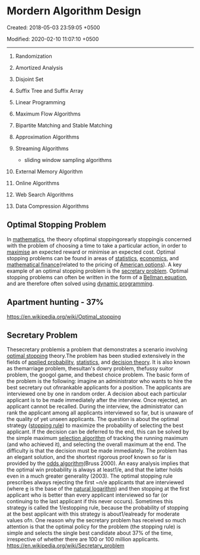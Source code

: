 # Mordern Algorithm Design

Created: 2018-05-03 23:59:05 +0500

Modified: 2020-02-10 11:07:10 +0500

---

1. Randomization

2. Amortized Analysis

3. Disjoint Set

4. Suffix Tree and Suffix Array

5. Linear Programming

6. Maximum Flow Algorithms

7. Bipartite Matching and Stable Matching

8. Approximation Algorithms

9. Streaming Algorithms

   - sliding window sampling algorithms

10. External Memory Algorithm

11. Online Algorithms

12. Web Search Algorithms

13. Data Compression Algorithms

## Optimal Stopping Problem

In [mathematics](https://en.wikipedia.org/wiki/Mathematics), the theory ofoptimal stoppingorearly stoppingis concerned with the problem of choosing a time to take a particular action, in order to [maximise](https://en.wikipedia.org/wiki/Optimization_(mathematics)) an expected reward or minimise an expected cost. Optimal stopping problems can be found in areas of [statistics](https://en.wikipedia.org/wiki/Statistics), [economics](https://en.wikipedia.org/wiki/Economics), and [mathematical finance](https://en.wikipedia.org/wiki/Mathematical_finance)(related to the pricing of [American options](https://en.wikipedia.org/wiki/American_options)). A key example of an optimal stopping problem is the [secretary problem](https://en.wikipedia.org/wiki/Secretary_problem). Optimal stopping problems can often be written in the form of a [Bellman equation](https://en.wikipedia.org/wiki/Bellman_equation), and are therefore often solved using [dynamic programming](https://en.wikipedia.org/wiki/Dynamic_programming).

## Apartment hunting - 37%

<https://en.wikipedia.org/wiki/Optimal_stopping>

## Secretary Problem

Thesecretary problemis a problem that demonstrates a scenario involving [optimal stopping](https://en.wikipedia.org/wiki/Optimal_stopping) theory.The problem has been studied extensively in the fields of [applied probability](https://en.wikipedia.org/wiki/Applied_probability), [statistics](https://en.wikipedia.org/wiki/Statistics), and [decision theory](https://en.wikipedia.org/wiki/Decision_theory). It is also known as themarriage problem, thesultan's dowry problem, thefussy suitor problem, the googol game, and thebest choice problem.
The basic form of the problem is the following: imagine an administrator who wants to hire the best secretary out ofnrankable applicants for a position. The applicants are interviewed one by one in random order. A decision about each particular applicant is to be made immediately after the interview. Once rejected, an applicant cannot be recalled. During the interview, the administrator can rank the applicant among all applicants interviewed so far, but is unaware of the quality of yet unseen applicants. The question is about the optimal strategy ([stopping rule](https://en.wikipedia.org/wiki/Stopping_rule)) to maximize the probability of selecting the best applicant. If the decision can be deferred to the end, this can be solved by the simple maximum [selection algorithm](https://en.wikipedia.org/wiki/Selection_algorithm) of tracking the running maximum (and who achieved it), and selecting the overall maximum at the end. The difficulty is that the decision must be made immediately.
The problem has an elegant solution, and the shortest rigorous proof known so far is provided by the [odds algorithm](https://en.wikipedia.org/wiki/Odds_algorithm)(Bruss 2000). An easy analysis implies that the optimal win probability is always at least1/e, and that the latter holds even in a much greater generality (2003). The optimal stopping rule prescribes always rejecting the first ~n/e applicants that are interviewed (where [e](https://en.wikipedia.org/wiki/E_(mathematical_constant)) is the base of the [natural logarithm](https://en.wikipedia.org/wiki/Natural_logarithm)) and then stopping at the first applicant who is better than every applicant interviewed so far (or continuing to the last applicant if this never occurs). Sometimes this strategy is called the 1/estopping rule, because the probability of stopping at the best applicant with this strategy is about1/ealready for moderate values ofn. One reason why the secretary problem has received so much attention is that the optimal policy for the problem (the stopping rule) is simple and selects the single best candidate about 37% of the time, irrespective of whether there are 100 or 100 million applicants.
<https://en.wikipedia.org/wiki/Secretary_problem>

